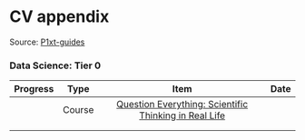 # CV appendix

Source: [P1xt-guides](https://github.com/P1xt/p1xt-guides)

### Data Science: Tier 0

| Progress  | Type   |  Item                                                                              | Date   |
|:---------:|:------:|:----------------------------------------------------------------------------------:|:------:|   
|           | Course | [Question Everything: Scientific Thinking in Real Life](https://www.edx.org/course/question-everything-scientific-thinking-uqx-query101x-1)                                                                      |        |                                                                                    
|           |       |                                                                                     |        |
|           |       |                                                                                     |        |
